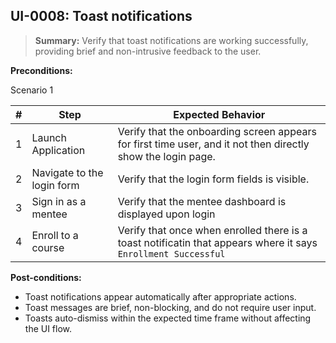 ## **UI-0008:** Toast notifications  

> **Summary:** Verify that toast notifications are working successfully, providing brief and non-intrusive feedback to the user.  <br>

**Preconditions:** 

Scenario 1 

 | \# | Step | Expected Behavior | 
 |----|------|-------------------| 
 |  1 |   Launch Application   | Verify that the onboarding screen appears for first time user, and it not then directly show the login page.   | 
 |  2 |   Navigate to the login form   | Verify that the login form fields is visible.   | 
 |  3 |   Sign in as a mentee   | Verify that the mentee dashboard is displayed upon login   |  
 |  4 |   Enroll to a course   | Verify that once when enrolled there is a toast notificatin that appears where it says `Enrollment Successful`   |  
 

**Post-conditions:**  

 - Toast notifications appear automatically after appropriate actions. 
 - Toast messages are brief, non-blocking, and do not require user input.
 - Toasts auto-dismiss within the expected time frame without affecting the UI flow.
